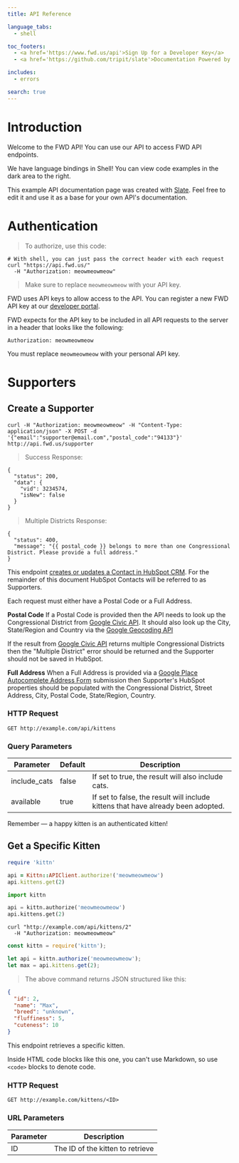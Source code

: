 ```yaml
---
title: API Reference

language_tabs:
  - shell

toc_footers:
  - <a href='https://www.fwd.us/api'>Sign Up for a Developer Key</a>
  - <a href='https://github.com/tripit/slate'>Documentation Powered by Slate</a>

includes:
  - errors

search: true
---
```


# Introduction

Welcome to the FWD API! You can use our API to access FWD API endpoints.

We have language bindings in Shell! You can view code examples in the dark area to the right.

This example API documentation page was created with [Slate](https://github.com/tripit/slate). Feel free to edit it and use it as a base for your own API's documentation.

# Authentication

> To authorize, use this code:


```shell
# With shell, you can just pass the correct header with each request
curl "https://api.fwd.us/"
  -H "Authorization: meowmeowmeow"
```

> Make sure to replace `meowmeowmeow` with your API key.

FWD uses API keys to allow access to the API. You can register a new FWD API key at our [developer portal](https://www.fwd.us/api).

FWD expects for the API key to be included in all API requests to the server in a header that looks like the following:

`Authorization: meowmeowmeow`

<aside class="notice">
You must replace <code>meowmeowmeow</code> with your personal API key.
</aside>

# Supporters

## Create a Supporter

```shell
curl -H "Authorization: meowmeowmeow" -H "Content-Type: application/json" -X POST -d '{"email":"supporter@email.com","postal_code":"94133"}' http://api.fwd.us/supporter
```

> Success Response:

```shell
{
  "status": 200,
  "data": {
    "vid": 3234574,
    "isNew": false
  }
}
```

> Multiple Districts Response:

```shell
{
  "status": 400,
  "message": "{{ postal_code }} belongs to more than one Congressional District. Please provide a full address."
}
```

This endpoint [creates or updates a Contact in HubSpot CRM](https://developers.hubspot.com/docs/methods/contacts/create_or_update). For the remainder of this document HubSpot Contacts will be referred to as Supporters.

Each request must either have a Postal Code or a Full Address.

**Postal Code**
If a Postal Code is provided then the API needs to look up the Congressional District from [Google Civic API](https://developers.google.com/civic-information/). It should also look up the City, State/Region and Country via the [Google Geocoding API](https://developers.google.com/maps/documentation/geocoding/start?csw=1)

If the result from [Google Civic API](https://developers.google.com/civic-information/) returns multiple Congressional Districts then the "Multiple District" error should be returned and the Supporter should not be saved in HubSpot.

**Full Address**
When a Full Address is provided via a [Google Place Autocomplete Address Form](https://developers.google.com/maps/documentation/javascript/examples/places-autocomplete-addressform) submission then Supporter's HubSpot properties should be populated with the Congressional District, Street Address, City, Postal Code, State/Region, Country.

### HTTP Request

`GET http://example.com/api/kittens`

### Query Parameters

Parameter | Default | Description
--------- | ------- | -----------
include_cats | false | If set to true, the result will also include cats.
available | true | If set to false, the result will include kittens that have already been adopted.

<aside class="success">
Remember — a happy kitten is an authenticated kitten!
</aside>

## Get a Specific Kitten

```ruby
require 'kittn'

api = Kittn::APIClient.authorize!('meowmeowmeow')
api.kittens.get(2)
```

```python
import kittn

api = kittn.authorize('meowmeowmeow')
api.kittens.get(2)
```

```shell
curl "http://example.com/api/kittens/2"
  -H "Authorization: meowmeowmeow"
```

```javascript
const kittn = require('kittn');

let api = kittn.authorize('meowmeowmeow');
let max = api.kittens.get(2);
```

> The above command returns JSON structured like this:

```json
{
  "id": 2,
  "name": "Max",
  "breed": "unknown",
  "fluffiness": 5,
  "cuteness": 10
}
```

This endpoint retrieves a specific kitten.

<aside class="warning">Inside HTML code blocks like this one, you can't use Markdown, so use <code>&lt;code&gt;</code> blocks to denote code.</aside>

### HTTP Request

`GET http://example.com/kittens/<ID>`

### URL Parameters

Parameter | Description
--------- | -----------
ID | The ID of the kitten to retrieve

